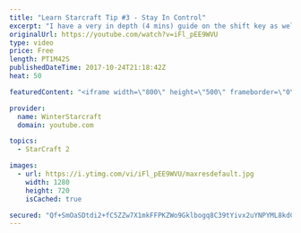 ```yaml
---
title: "Learn Starcraft Tip #3 - Stay In Control"
excerpt: "I have a very in depth (4 mins) guide on the shift key as well here https://www.youtube.com/watch?v=7x9pHr544oY"
originalUrl: https://youtube.com/watch?v=iFl_pEE9WVU
type: video
price: Free
length: PT1M42S
publishedDateTime: 2017-10-24T21:18:42Z
heat: 50

featuredContent: "<iframe width=\"800\" height=\"500\" frameborder=\"0\" src=\"https://www.youtube.com/embed/iFl_pEE9WVU\" allow=\"accelerometer; autoplay; encrypted-media; gyroscope; picture-in-picture\" allowfullscreen></iframe>"

provider:
  name: WinterStarcraft
  domain: youtube.com

topics:
  - StarCraft 2

images:
  - url: https://i.ytimg.com/vi/iFl_pEE9WVU/maxresdefault.jpg
    width: 1280
    height: 720
    isCached: true

secured: "Qf+SmOaSDtdi2+fC5ZZw7X1mkFFPKZWo9Gklbogq8C39tYivx2uYNPYML8kdCn0rkWlb2JIxv9IVvSQBNtCcLgQo7VOnP9R/dYzoQ4RH1Vbs7qN0OicFi4LuIPLVr/VxbknArjLPE44Jv466k5CB/ShOx6wbYkt3TUk7Xrcj0uYlbqEN7hdERf4lfsPsbb3vSyfwsLzlqxPLD8IMyqAo1McPJXkIEOD2cw+ezUPwGWIMeQWaw2b7bqKrNKpxx8VgsGjBYsAPF7/YB+Kp9jMt7eGohQO6JE41o+50doONfpCTiXp1cLHxwuFTWV5DCsU/bSP3E+Xwab8oIpp1frKDa9KCBHoOPTrl27G/kpnyru1RrtdxfmD3R3fW6V5E6Kw/aIDG2hip6CSN5Lqq3a0nlpnMAtO3JDIbNuU5XAGqrgA=;CYGDrKscvReieB8gyn2AEQ=="
---
```


